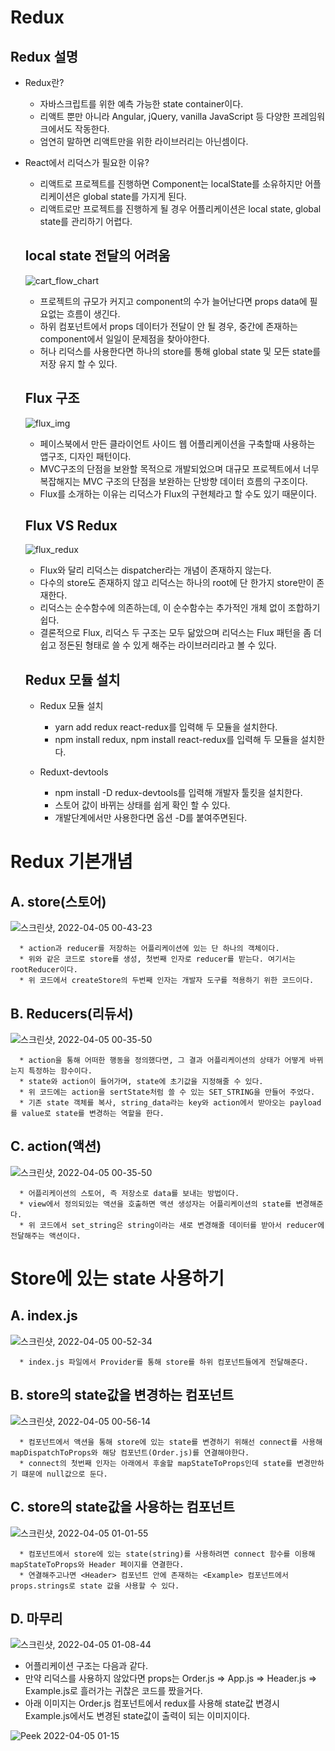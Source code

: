 # Redux
  ## Redux 설명

  * Redux란?
    * 자바스크립트를 위한 예측 가능한 state container이다.
    * 리액트 뿐만 아니라 Angular, jQuery, vanilla JavaScript 등 다양한 프레임워크에서도 작동한다.
    * 엄연히 말하면 리액트만을 위한 라이브러리는 아닌셈이다.
  
  
  * React에서 리덕스가 필요한 이유?
    * 리액트로 프로젝트를 진행하면 Component는 localState를 소유하지만 어플리케이션은 global state를 가지게 된다.
    * 리액트로만 프로젝트를 진행하게 될 경우 어플리케이션은 local state, global state를 관리하기 어렵다.

  
  
    ## local state 전달의 어려움
  
    ![cart_flow_chart](https://user-images.githubusercontent.com/94499416/161573452-e84ea092-1d49-47e0-804d-555563debb98.png)
    
      * 프로젝트의 규모가 커지고 component의 수가 늘어난다면 props data에 필요없는 흐름이 생긴다.
      * 하위 컴포넌트에서 props 데이터가 전달이 안 될 경우, 중간에 존재하는 component에서 일일이 문제점을 찾아야한다.
      * 허나 리덕스를 사용한다면 하나의 store를 통해 global state 및 모든 state를 저장 유지 할 수 있다.



    ## Flux 구조
  
    ![flux_img](https://user-images.githubusercontent.com/94499416/161574600-22c71838-f270-497c-967c-0b4db16e9f11.png)
    
      * 페이스북에서 만든 클라이언트 사이드 웹 어플리케이션을 구축할때 사용하는 앱구조, 디자인 패턴이다.
      * MVC구조의 단점을 보완할 목적으로 개발되었으며 대규모 프로젝트에서 너무 복잡해지는 MVC 구조의 단점을 보완하는 단방향 데이터 흐름의 구조이다.
      * Flux를 소개하는 이유는 리덕스가 Flux의 구현체라고 할 수도 있기 때문이다.



    ## Flux VS Redux
    
    ![flux_redux](https://user-images.githubusercontent.com/94499416/161575187-409c0f9a-4c95-4b67-b037-d01657f347ff.png)
    
      * Flux와 달리 리덕스는 dispatcher라는 개념이 존재하지 않는다.
      * 다수의 store도 존재하지 않고 리덕스는 하나의 root에 단 한가지 store만이 존재한다.
      * 리덕스는 순수함수에 의존하는데, 이 순수함수는 추가적인 개체 없이 조합하기 쉽다.
      * 결론적으로 Flux, 리덕스 두 구조는 모두 닮았으며 리덕스는 Flux 패턴을 좀 더 쉽고 정돈된 형태로 쓸 수 있게 해주는 라이브러리라고 볼 수 있다. 


    ## Redux 모듈 설치

    * Redux 모듈 설치
      * yarn add redux react-redux를 입력해 두 모듈을 설치한다.
      * npm install redux, npm install react-redux를 입력해 두 모듈을 설치한다.
    
    * Reduxt-devtools
      * npm install -D redux-devtools를 입력해 개발자 툴킷을 설치한다.
      * 스토어 값이 바뀌는 상태를 쉽게 확인 할 수 있다.
      * 개발단계에서만 사용한다면 옵션 -D를 붙여주면된다.


   # Redux 기본개념
  
   ## A. store(스토어)
    
   ![스크린샷, 2022-04-05 00-43-23](https://user-images.githubusercontent.com/94499416/161581474-79370a66-1698-45c8-9412-0cc12dd66524.png)
    
      * action과 reducer를 저장하는 어플리케이션에 있는 단 하나의 객체이다.
      * 위와 같은 코드로 store를 생성, 첫번째 인자로 reducer를 받는다. 여기서는 rootReducer이다.
      * 위 코드에서 createStore의 두번째 인자는 개발자 도구를 적용하기 위한 코드이다.
      
      
   ## B. Reducers(리듀서)
    
   ![스크린샷, 2022-04-05 00-35-50](https://user-images.githubusercontent.com/94499416/161580021-fa204e6c-3178-4042-b4eb-7f5663553896.png)
    
      * action을 통해 어떠한 행동을 정의했다면, 그 결과 어플리케이션의 상태가 어떻게 바뀌는지 특정하는 함수이다.
      * state와 action이 들어가며, state에 초기값을 지정해줄 수 있다.
      * 위 코드에는 action을 sertState처럼 쓸 수 있는 SET_STRING을 만들어 주었다.
      * 기존 state 객체를 복사, string_data라는 key와 action에서 받아오는 payload를 value로 state를 변경하는 역할을 한다.
     
   ## C. action(액션)
    
   ![스크린샷, 2022-04-05 00-35-50](https://user-images.githubusercontent.com/94499416/161580021-fa204e6c-3178-4042-b4eb-7f5663553896.png)
    
      * 어플리케이션의 스토어, 즉 저장소로 data를 보내는 방법이다.
      * view에서 정의되있는 액션을 호출하면 액션 생성자는 어플리케이션의 state를 변경해준다.
      * 위 코드에서 set_string은 string이라는 새로 변경해줄 데이터를 받아서 reducer에 전달해주는 액션이다.
      
      
   # Store에 있는 state 사용하기
   
   ## A. index.js
   
   ![스크린샷, 2022-04-05 00-52-34](https://user-images.githubusercontent.com/94499416/161583317-38b926f7-0cd6-470c-9ef6-8c9c7d16afbc.png)
   
      * index.js 파일에서 Provider를 통해 store를 하위 컴포넌트들에게 전달해준다.
   
   
   ## B. store의 state값을 변경하는 컴포넌트
   
   ![스크린샷, 2022-04-05 00-56-14](https://user-images.githubusercontent.com/94499416/161583906-5efad1b9-733a-46a3-a8ad-3d96e522d5ad.png)
   
      * 컴포넌트에서 액션을 통해 store에 있는 state를 변경하기 위해선 connect를 사용해 mapDispatchToProps와 해당 컴포넌트(Order.js)를 연결해야한다.
      * connect의 첫번째 인자는 아래에서 후술할 mapStateToProps인데 state를 변경만하기 떄문에 null값으로 둔다.
      
      
   ## C. store의 state값을 사용하는 컴포넌트
   
   ![스크린샷, 2022-04-05 01-01-55](https://user-images.githubusercontent.com/94499416/161584947-6152f090-23de-4e0a-91e4-73bc3442ea5f.png)
   
      * 컴포넌트에서 store에 있는 state(string)를 사용하려면 connect 함수를 이용해 mapStateToProps와 Header 페이지를 연결한다.
      * 연결해주고나면 <Header> 컴포넌트 안에 존재하는 <Example> 컴포넌트에서 props.strings로 state 값을 사용할 수 있다.
      
   
   ## D. 마무리
   
   ![스크린샷, 2022-04-05 01-08-44](https://user-images.githubusercontent.com/94499416/161586240-2ade72e6-3e37-45bb-8141-0e435b47367c.png)
   
   * 어플리케이션 구조는 다음과 같다.
   * 만약 리덕스를 사용하지 않았다면 props는 Order.js => App.js => Header.js => Example.js로 흘러가는 귀찮은 코드를 짰을거다.
   * 아래 이미지는 Order.js 컴포넌트에서 redux를 사용해 state값 변경시 Example.js에서도 변경된 state값이 출력이 되는 이미지이다.
   
   ![Peek 2022-04-05 01-15](https://user-images.githubusercontent.com/94499416/161587309-a04c2c3a-36dc-4dcb-ba69-4d25f8d0e040.gif)
      
      
      
